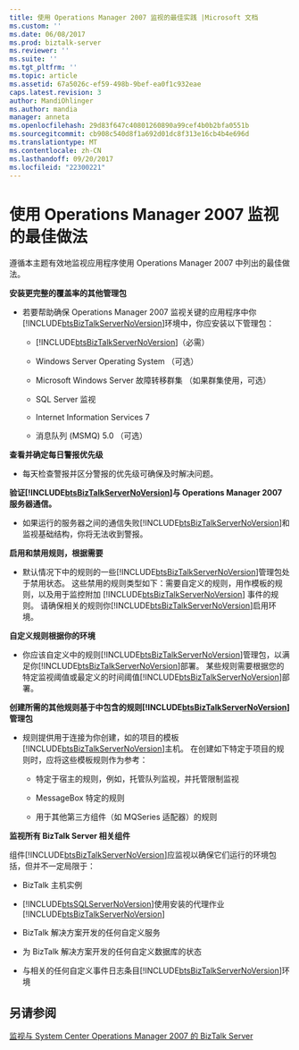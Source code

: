 ```yaml
---
title: 使用 Operations Manager 2007 监视的最佳实践 |Microsoft 文档
ms.custom: ''
ms.date: 06/08/2017
ms.prod: biztalk-server
ms.reviewer: ''
ms.suite: ''
ms.tgt_pltfrm: ''
ms.topic: article
ms.assetid: 67a5026c-ef59-498b-9bef-ea0f1c932eae
caps.latest.revision: 3
author: MandiOhlinger
ms.author: mandia
manager: anneta
ms.openlocfilehash: 29d83f647c40801260890a99cef4b0b2bfa0551b
ms.sourcegitcommit: cb908c540d8f1a692d01dc8f313e16cb4b4e696d
ms.translationtype: MT
ms.contentlocale: zh-CN
ms.lasthandoff: 09/20/2017
ms.locfileid: "22300221"
---
```

# <a name="best-practices-for-monitoring-with-operations-manager-2007"></a>使用 Operations Manager 2007 监视的最佳做法
遵循本主题有效地监视应用程序使用 Operations Manager 2007 中列出的最佳做法。  
  
 **安装更完整的覆盖率的其他管理包**  
  
-   若要帮助确保 Operations Manager 2007 监视关键的应用程序中你[!INCLUDE[btsBizTalkServerNoVersion](../includes/btsbiztalkservernoversion-md.md)]环境中，你应安装以下管理包：  
  
    -   [!INCLUDE[btsBizTalkServerNoVersion](../includes/btsbiztalkservernoversion-md.md)]（必需）  
  
    -   Windows Server Operating System （可选）  
  
    -   Microsoft Windows Server 故障转移群集 （如果群集使用，可选）  
  
    -   SQL Server 监视  
  
    -   Internet Information Services 7  
  
    -   消息队列 (MSMQ) 5.0 （可选）  
  
 **查看并确定每日警报优先级**  
  
-   每天检查警报并区分警报的优先级可确保及时解决问题。  
  
 **验证[!INCLUDE[btsBizTalkServerNoVersion](../includes/btsbiztalkservernoversion-md.md)]与 Operations Manager 2007 服务器通信。**  
  
-   如果运行的服务器之间的通信失败[!INCLUDE[btsBizTalkServerNoVersion](../includes/btsbiztalkservernoversion-md.md)]和监视基础结构，你将无法收到警报。  
  
 **启用和禁用规则，根据需要**  
  
-   默认情况下中的规则的一些[!INCLUDE[btsBizTalkServerNoVersion](../includes/btsbiztalkservernoversion-md.md)]管理包处于禁用状态。 这些禁用的规则类型如下：需要自定义的规则，用作模板的规则，以及用于监控附加 [!INCLUDE[btsBizTalkServerNoVersion](../includes/btsbiztalkservernoversion-md.md)] 事件的规则。 请确保相关的规则你[!INCLUDE[btsBizTalkServerNoVersion](../includes/btsbiztalkservernoversion-md.md)]启用环境。  
  
 **自定义规则根据你的环境**  
  
-   你应该自定义中的规则[!INCLUDE[btsBizTalkServerNoVersion](../includes/btsbiztalkservernoversion-md.md)]管理包，以满足你[!INCLUDE[btsBizTalkServerNoVersion](../includes/btsbiztalkservernoversion-md.md)]部署。 某些规则需要根据您的特定监视阈值或最定义的时间阈值[!INCLUDE[btsBizTalkServerNoVersion](../includes/btsbiztalkservernoversion-md.md)]部署。  
  
 **创建所需的其他规则基于中包含的规则[!INCLUDE[btsBizTalkServerNoVersion](../includes/btsbiztalkservernoversion-md.md)]管理包**  
  
-   规则提供用于连接为你创建，如的项目的模板[!INCLUDE[btsBizTalkServerNoVersion](../includes/btsbiztalkservernoversion-md.md)]主机。 在创建如下特定于项目的规则时，应将这些模板规则作为参考：  
  
    -   特定于宿主的规则，例如，托管队列监视，并托管限制监视  
  
    -   MessageBox 特定的规则  
  
    -   用于其他第三方组件（如 MQSeries 适配器）的规则  
  
 **监视所有 BizTalk Server 相关组件**  
  
 组件[!INCLUDE[btsBizTalkServerNoVersion](../includes/btsbiztalkservernoversion-md.md)]应监视以确保它们运行的环境包括，但并不一定局限于：  
  
-   BizTalk 主机实例  
  
-   [!INCLUDE[btsSQLServerNoVersion](../includes/btssqlservernoversion-md.md)]使用安装的代理作业[!INCLUDE[btsBizTalkServerNoVersion](../includes/btsbiztalkservernoversion-md.md)]  
  
-   BizTalk 解决方案开发的任何自定义服务  
  
-   为 BizTalk 解决方案开发的任何自定义数据库的状态  
  
-   与相关的任何自定义事件日志条目[!INCLUDE[btsBizTalkServerNoVersion](../includes/btsbiztalkservernoversion-md.md)]环境  
  
## <a name="see-also"></a>另请参阅  
 [监视与 System Center Operations Manager 2007 的 BizTalk Server](../technical-guides/monitoring-biztalk-server-with-system-center-operations-manager-2007.md)